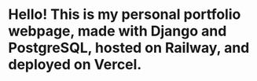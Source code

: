 # Hello! This is my personal portfolio webpage, made with Django and PostgreSQL, hosted on Railway, and deployed on Vercel.
